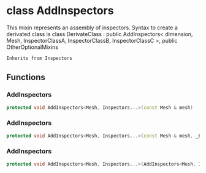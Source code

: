 # class AddInspectors


 This mixin represents an assembly of inspectors. Syntax to create a derivated class is class DerivateClass : public AddInspectors< dimension, Mesh, InspectorClassA, InspectorClassB, InspectorClassC >, public OtherOptionalMixins



```cpp
Inherits from Inspectors
```



## Functions

### AddInspectors

```cpp
protected void AddInspectors<Mesh, Inspectors...>(const Mesh & mesh)
```


### AddInspectors

```cpp
protected void AddInspectors<Mesh, Inspectors...>(const Mesh & mesh, _Bool verbose)
```


### AddInspectors

```cpp
protected void AddInspectors<Mesh, Inspectors...>(AddInspectors<Mesh, Inspectors...> && )
```




